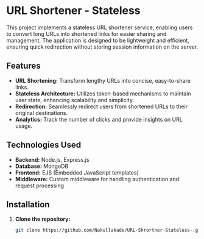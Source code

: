 # URL Shortener - Stateless

This project implements a stateless URL shortener service, enabling users to convert long URLs into shortened links for easier sharing and management. The application is designed to be lightweight and efficient, ensuring quick redirection without storing session information on the server.

## Features

- **URL Shortening:** Transform lengthy URLs into concise, easy-to-share links.
- **Stateless Architecture:** Utilizes token-based mechanisms to maintain user state, enhancing scalability and simplicity.
- **Redirection:** Seamlessly redirect users from shortened URLs to their original destinations.
- **Analytics:** Track the number of clicks and provide insights on URL usage.

## Technologies Used

- **Backend:** Node.js, Express.js
- **Database:** MongoDB
- **Frontend:** EJS (Embedded JavaScript templates)
- **Middleware:** Custom middleware for handling authentication and request processing

## Installation

1. **Clone the repository:**

   ```bash
   git clone https://github.com/Nakullakade/URL-Shrortner-Stateless-.git
